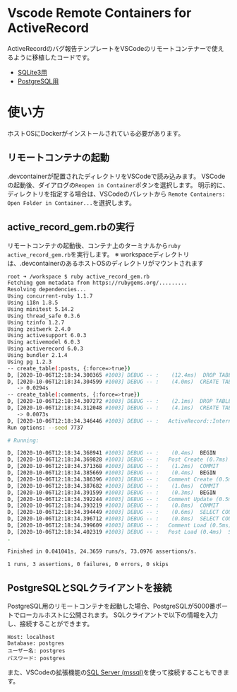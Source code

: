# Vscode Remote Containers for ActiveRecord

ActiveRecordのバグ報告テンプレートをVSCodeのリモートコンテナーで使えるように移植したコードです。

* [SQLite3用](https://github.com/mh-mobile/vscode_remote_containers_for_active_record/tree/master/containers/sqlite)
* [PostgreSQL用](https://github.com/mh-mobile/vscode_remote_containers_for_active_record/tree/master/containers/postgres)

# 使い方

ホストOSにDockerがインストールされている必要があります。

## リモートコンテナの起動

.devcontainerが配置されたディレクトリをVSCodeで読み込みます。
VSCodeの起動後、ダイアログの`Reopen in Container`ボタンを選択します。
明示的に、ディレクトリを指定する場合は、VSCodeのパレットから `Remote Containers: Open Folder in Container...`を選択します。

## active_record_gem.rbの実行

リモートコンテナの起動後、コンテナ上のターミナルから`ruby active_record_gem.rb`を実行します。
※ workspaceディレクトリは、.devcontainerのあるホストOSのディレクトリがマウントされます

```bash
root ➜ /workspace $ ruby active_record_gem.rb 
Fetching gem metadata from https://rubygems.org/.........
Resolving dependencies...
Using concurrent-ruby 1.1.7
Using i18n 1.8.5
Using minitest 5.14.2
Using thread_safe 0.3.6
Using tzinfo 1.2.7
Using zeitwerk 2.4.0
Using activesupport 6.0.3
Using activemodel 6.0.3
Using activerecord 6.0.3
Using bundler 2.1.4
Using pg 1.2.3
-- create_table(:posts, {:force=>true})
D, [2020-10-06T12:18:34.300365 #1003] DEBUG -- :    (12.4ms)  DROP TABLE IF EXISTS "posts"
D, [2020-10-06T12:18:34.304599 #1003] DEBUG -- :    (4.0ms)  CREATE TABLE "posts" ("id" bigserial primary key)
   -> 0.0294s
-- create_table(:comments, {:force=>true})
D, [2020-10-06T12:18:34.307272 #1003] DEBUG -- :    (2.1ms)  DROP TABLE IF EXISTS "comments"
D, [2020-10-06T12:18:34.312048 #1003] DEBUG -- :    (4.1ms)  CREATE TABLE "comments" ("id" bigserial primary key, "post_id" integer)
   -> 0.0073s
D, [2020-10-06T12:18:34.346446 #1003] DEBUG -- :   ActiveRecord::InternalMetadata Load (0.9ms)  SELECT "ar_internal_metadata".* FROM "ar_internal_metadata" WHERE "ar_internal_metadata"."key" = $1 LIMIT $2  [["key", "environment"], ["LIMIT", 1]]
Run options: --seed 7737

# Running:

D, [2020-10-06T12:18:34.368941 #1003] DEBUG -- :    (0.4ms)  BEGIN
D, [2020-10-06T12:18:34.369828 #1003] DEBUG -- :   Post Create (0.7ms)  INSERT INTO "posts" DEFAULT VALUES RETURNING "id"
D, [2020-10-06T12:18:34.371368 #1003] DEBUG -- :    (1.2ms)  COMMIT
D, [2020-10-06T12:18:34.385669 #1003] DEBUG -- :    (0.4ms)  BEGIN
D, [2020-10-06T12:18:34.386396 #1003] DEBUG -- :   Comment Create (0.5ms)  INSERT INTO "comments" DEFAULT VALUES RETURNING "id"
D, [2020-10-06T12:18:34.387682 #1003] DEBUG -- :    (1.0ms)  COMMIT
D, [2020-10-06T12:18:34.391599 #1003] DEBUG -- :    (0.3ms)  BEGIN
D, [2020-10-06T12:18:34.392244 #1003] DEBUG -- :   Comment Update (0.5ms)  UPDATE "comments" SET "post_id" = $1 WHERE "comments"."id" = $2  [["post_id", 1], ["id", 1]]
D, [2020-10-06T12:18:34.393219 #1003] DEBUG -- :    (0.8ms)  COMMIT
D, [2020-10-06T12:18:34.394449 #1003] DEBUG -- :    (0.6ms)  SELECT COUNT(*) FROM "comments" WHERE "comments"."post_id" = $1  [["post_id", 1]]
D, [2020-10-06T12:18:34.396712 #1003] DEBUG -- :    (0.8ms)  SELECT COUNT(*) FROM "comments"
D, [2020-10-06T12:18:34.399609 #1003] DEBUG -- :   Comment Load (0.5ms)  SELECT "comments".* FROM "comments" ORDER BY "comments"."id" ASC LIMIT $1  [["LIMIT", 1]]
D, [2020-10-06T12:18:34.402319 #1003] DEBUG -- :   Post Load (0.4ms)  SELECT "posts".* FROM "posts" WHERE "posts"."id" = $1 LIMIT $2  [["id", 1], ["LIMIT", 1]]
.

Finished in 0.041041s, 24.3659 runs/s, 73.0976 assertions/s.

1 runs, 3 assertions, 0 failures, 0 errors, 0 skips
```

## PostgreSQLとSQLクライアントを接続

PostgreSQL用のリモートコンテナを起動した場合、PostgreSQLが5000番ポートでローカルホストに公開されます。
SQLクライアントで以下の情報を入力し、接続することができます。

```
Host: localhost
Database: postgres
ユーザー名: postgres
パスワード: postgres
```

また、VSCodeの拡張機能の[SQL Server (mssql)](https://marketplace.visualstudio.com/items?itemName=ms-mssql.mssql)を使って接続することもできます。
